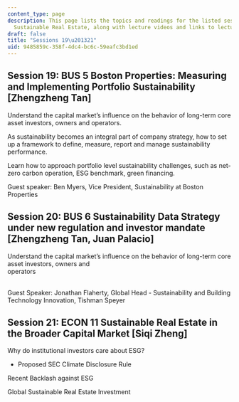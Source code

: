 ```yaml
---
content_type: page
description: This page lists the topics and readings for the listed sessions of 11.350
  Sustainable Real Estate, along with lecture videos and links to lecture slides.
draft: false
title: "Sessions 19\u201321"
uid: 9485859c-358f-4dc4-bc6c-59eafc3bd1ed
---
```

## Session 19: BUS 5 Boston Properties: Measuring and Implementing Portfolio Sustainability \[Zhengzheng Tan\]

Understand the capital market’s influence on the behavior of long-term core asset investors, owners and operators.

As sustainability becomes an integral part of company strategy, how to set up a framework to define, measure, report and manage sustainability performance.

Learn how to approach portfolio level sustainability challenges, such as net-zero carbon operation, ESG benchmark, green financing.

Guest speaker: Ben Myers, Vice President, Sustainability at Boston Properties    

## Session 20: BUS 6 Sustainability Data Strategy under new regulation and investor mandate \[Zhengzheng Tan, Juan Palacio\]    

Understand the capital market’s influence on the behavior of long-term core asset investors, owners and         
operators        
 

Guest Speaker: Jonathan Flaherty, Global Head - Sustainability and Building Technology Innovation, Tishman Speyer    

## Session 21: ECON 11 Sustainable Real Estate in the Broader Capital Market \[Siqi Zheng\]  

Why do institutional investors care about ESG?    

- Proposed SEC Climate Disclosure Rule    

Recent Backlash against ESG    

Global Sustainable Real Estate Investment